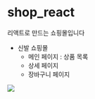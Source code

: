 # shop_react
리액트로 만드는 쇼핑몰입니다

- 신발 쇼핑몰
    - 메인 페이지 : 상품 목록
    - 상세 페이지
    - 장바구니 페이지

![](https://velog.velcdn.com/images/wlfjd0627/post/b80310e9-ce34-42d8-b0cc-b04acc836d9d/image.png)
